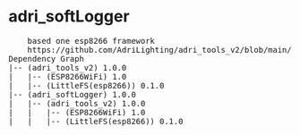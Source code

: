 # adri_softLogger

<pre>
    based one esp8266 framework
    https://github.com/AdriLighting/adri_tools_v2/blob/main/src/adri_tools_v2.h
Dependency Graph
|-- (adri_tools_v2) 1.0.0
|   |-- (ESP8266WiFi) 1.0
|   |-- (LittleFS(esp8266)) 0.1.0
|-- (adri_softLogger) 1.0.0
|   |-- (adri_tools_v2) 1.0.0
|   |   |-- (ESP8266WiFi) 1.0
|   |   |-- (LittleFS(esp8266)) 0.1.0    
</pre>